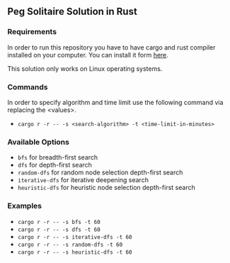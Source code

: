 ## Peg Solitaire Solution in Rust

### Requirements

In order to run this repository you have to have cargo and rust compiler installed on your computer. You can install it form [here]().

This solution only works on Linux operating systems.

### Commands

In order to specify algorithm and time limit use the following command via replacing the \<values\>.

-   `cargo r -r -- -s <search-algorithm> -t <time-limit-in-minutes>`

### Available Options

-   `bfs` for breadth-first search
-   `dfs` for depth-first search
-   `random-dfs` for random node selection depth-first search
-   `iterative-dfs` for iterative deepening search
-   `heuristic-dfs` for heuristic node selection depth-first search

### Examples

-   `cargo r -r -- -s bfs -t 60`
-   `cargo r -r -- -s dfs -t 60`
-   `cargo r -r -- -s iterative-dfs -t 60`
-   `cargo r -r -- -s random-dfs -t 60`
-   `cargo r -r -- -s heuristic-dfs -t 60`
